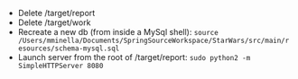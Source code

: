 * Delete /target/report
* Delete /target/work
* Recreate a new db (from inside a MySql shell): `source /Users/mminella/Documents/SpringSourceWorkspace/StarWars/src/main/resources/schema-mysql.sql`
* Launch server from the root of /target/report: `sudo python2 -m SimpleHTTPServer 8080`
